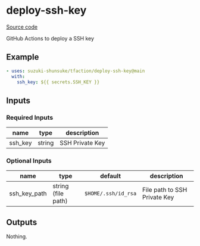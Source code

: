 # deploy-ssh-key

[Source code](https://github.com/suzuki-shunsuke/tfaction/tree/main/deploy-ssh-key)

GitHub Actions to deploy a SSH key

## Example

```yaml
- uses: suzuki-shunsuke/tfaction/deploy-ssh-key@main
  with:
    ssh_key: ${{ secrets.SSH_KEY }}
```

## Inputs

### Required Inputs

name | type | description
--- | --- | ---
ssh_key | string | SSH Private Key

### Optional Inputs

name | type | default | description
--- | --- | --- | ---
ssh_key_path | string (file path) | `$HOME/.ssh/id_rsa` | File path to SSH Private Key

## Outputs

Nothing.
